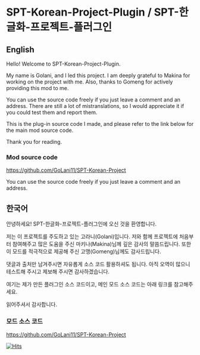# SPT-Korean-Project-Plugin / SPT-한글화-프로젝트-플러그인

## English
Hello! Welcome to SPT-Korean-Project-Plugin.

My name is Golani, and I led this project.
I am deeply grateful to Makina for working on the project with me.
Also, thanks to Gomeng for actively providing this mod to me.

You can use the source code freely if you just leave a comment and an address.
There are still a lot of mistranslations, so I would appreciate it if you could test them and report them.

This is the plug-in source code I made, and please refer to the link below for the main mod source code.

Thank you for reading.

### Mod source code
https://github.com/GoLani11/SPT-Korean-Project

You can use the source code freely if you just leave a comment and an address.

## 한국어
안녕하세요! SPT-한글화-프로젝트-플러그인에 오신 것을 환영합니다.

저는 이 프로젝트를 주도하고 있는 고라니(Golani)입니다.
저와 함께 프로젝트에 처음부터 참여해주고 많은 도움을 주신 마키나(Makina)님께 깊은 감사의 말씀드립니다.
또한 이 모드를 적극적으로 제공해 주신 고맹(Gomeng)님께도 감사드립니다.

댓글과 출처만 남겨주시면 자유롭게 소스 코드 활용하셔도 됩니다.
아직 오역이 많으니 테스트해 주시고 제보해 주시면 감사하겠습니다.

여기는 제가 만든 플러그인 소스 코드이고, 메인 모드 소스 코드는 아래 링크를 참고해주세요.

읽어주셔서 감사합니다.



### 모드 소스 코드
https://github.com/GoLani11/SPT-Korean-Project

[![Hits](https://hits.seeyoufarm.com/api/count/incr/badge.svg?url=https%3A%2F%2Fgithub.com%2FGoLani11%2FGoLani.KoreanModFix&count_bg=%2371EAFB&title_bg=%23555555&icon=&icon_color=%23E7E7E7&title=hits&edge_flat=false)](https://hits.seeyoufarm.com)